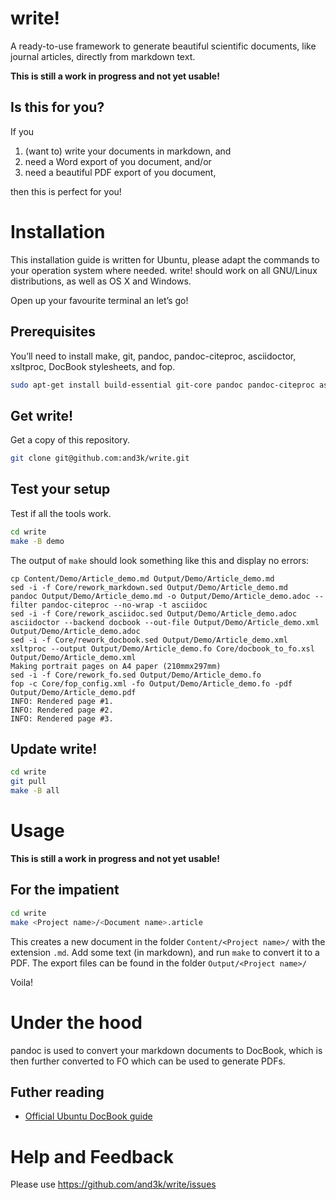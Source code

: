 # write!

A ready-to-use framework to generate beautiful scientific documents, like journal articles, directly from markdown text.

**This is still a work in progress and not yet usable!**


## Is this for you?

If you

1. (want to) write your documents in markdown, and
2. need a Word export of you document, and/or
3. need a beautiful PDF export of you document,

then this is perfect for you!



# Installation

This installation guide is written for Ubuntu, please adapt the commands to your operation system where needed. write! should work on all GNU/Linux distributions, as well as OS X and Windows.

Open up your favourite terminal an let’s go!


## Prerequisites

You’ll need to install make, git, pandoc, pandoc-citeproc, asciidoctor, xsltproc, DocBook stylesheets, and fop.

```sh
sudo apt-get install build-essential git-core pandoc pandoc-citeproc asciidoctor xsltproc docbook-xsl fop
```


## Get write!

Get a copy of this repository.

```sh
git clone git@github.com:and3k/write.git
```


## Test your setup

Test if all the tools work.

```sh
cd write
make -B demo
```

The output of `make` should look something like this and display no errors:

```
cp Content/Demo/Article_demo.md Output/Demo/Article_demo.md
sed -i -f Core/rework_markdown.sed Output/Demo/Article_demo.md
pandoc Output/Demo/Article_demo.md -o Output/Demo/Article_demo.adoc --filter pandoc-citeproc --no-wrap -t asciidoc
sed -i -f Core/rework_asciidoc.sed Output/Demo/Article_demo.adoc
asciidoctor --backend docbook --out-file Output/Demo/Article_demo.xml Output/Demo/Article_demo.adoc
sed -i -f Core/rework_docbook.sed Output/Demo/Article_demo.xml
xsltproc --output Output/Demo/Article_demo.fo Core/docbook_to_fo.xsl Output/Demo/Article_demo.xml
Making portrait pages on A4 paper (210mmx297mm)
sed -i -f Core/rework_fo.sed Output/Demo/Article_demo.fo
fop -c Core/fop_config.xml -fo Output/Demo/Article_demo.fo -pdf Output/Demo/Article_demo.pdf
INFO: Rendered page #1.
INFO: Rendered page #2.
INFO: Rendered page #3.
```

## Update write!

```sh
cd write
git pull
make -B all
```



# Usage

**This is still a work in progress and not yet usable!**


## For the impatient

```sh
cd write
make <Project name>/<Document name>.article
```

This creates a new document in the folder `Content/<Project name>/` with the extension `.md`. Add some text (in markdown), and run `make` to convert it to a PDF. The export files can be found in the folder `Output/<Project name>/`

Voila!



# Under the hood

pandoc is used to convert your markdown documents to DocBook, which is then further converted to FO which can be used to generate PDFs.


## Futher reading

* [Official Ubuntu DocBook guide](https://help.ubuntu.com/community/DocBook)


# Help and Feedback

Please use https://github.com/and3k/write/issues
